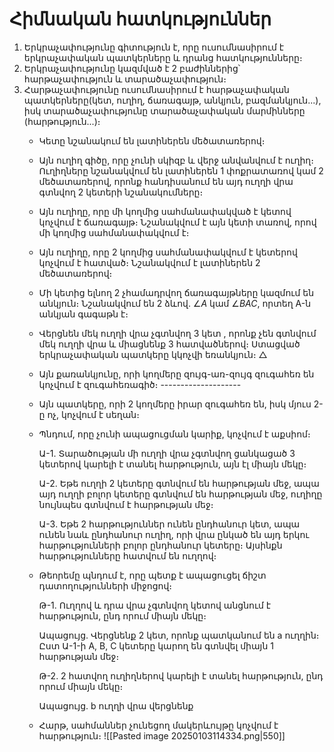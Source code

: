 
# Հիմնական հատկություններ

1) Երկրաչափությունը գիտություն է, որը ուսումնասիրում է երկրաչափական պատկերները և դրանց հատկությունները։ 
2) Երկրաչափությունը կազմված է 2 բաժիններից՝ հարթաչափություն և տարածաչափություն։
3) Հարթաչափությունը ուսումնասիրում է հարթաչափական պատկերները(կետ, ուղիղ, ճառագայթ, անկյուն, բազմանկյուն․․․), իսկ տարածաչափությունը տարածաչափական մարմինները (հարթություն․․․)։
   - Կետը նշանակում են լատիներեն մեծատառերով։
   - Այն ուղիղ գիծը, որը չունի սկիզբ և վերջ անվանվում է ուղիղ։ Ուղիղները նշանակվում են լատիներեն 1 փոքրատառով կամ 2 մեծատառերով, որոնք հանդիսանում են այդ ուղղի վրա գտնվող 2 կետերի նշանակումները։
   - Այն ուղիղը, որը մի կողմից սահմանափակված է կետով կոչվում է ճառագայթ։ Նշանակվում է այն կետի տառով, որով մի կողմից սահմանափակվում է։ 
   - Այն ուղիղը, որը 2 կողմից սահմանափակվում է կետերով  կոչվում է հատված։ Նշանակվում է լատիներեն 2 մեծատառերով։
   - Մի կետից ելնող 2 չհամադրվող ճառագայթները կազմում են անկյուն։ Նշանակվում են 2 ձևով․ $\angle A$ կամ $\angle BAC$, որտեղ A-ն անկյան գագաթն է։
   - Վերցնեն մեկ ուղղի վրա չգտնվող 3 կետ , որոնք չեն գտնվում մեկ ուղղի վրա և միացնենք 3 հատվածներով։ Ստացված երկրաչափական պատկերը կկոչվի եռանկյուն։ $\triangle$
   - Այն քառանկյունը, որի կողմերը զույգ-առ-զույգ զուգահեռ են կոչվում է զուգահեռագիծ։ --------------------
   - Այն պատկերը, որի 2 կողմերը իրար զուգահեռ են, իսկ մյուս 2-ը ոչ, կոչվում է սեղան։
   - Պնդում, որը չունի ապացուցման կարիք, կոչվում է աքսիոմ։
     
     Ա-1․ 
     Տարածության մի ուղղի վրա չգտնվող ցանկացած 3 կետերով կարելի է տանել հարթություն, այն էլ միայն մեկը։
     
     Ա-2․
     Եթե ուղղի 2 կետերը գտնվում են հարթության մեջ, ապա այդ ուղղի բոլոր կետերը գտնվում են հարթության մեջ, ուղիղը նույնպես գտնվում է հարթության մեջ։
     
     Ա-3․
     Եթե 2 հարթություններ ունեն ընդհանուր կետ, ապա ունեն նաև ընդհանուր ուղիղ, որի վրա ընկած են այդ երկու հարթությունների բոլոր ընդհանուր կետերը։ Այսինքն հարթությունները հատվում են ուղղով։
     
   - Թեորեմը պնդում է, որը պետք է ապացուցել ճիշտ դատողությունների միջոցով։ 
     
     Թ-1․
     Ուղղով և դրա վրա չգտնվող կետով անցնում է հարթություն, ընդ որում միայն մեկը։
     
     Ապացույց․ Վերցնենք 2 կետ, որոնք պատկանում են a ուղղին։ Ըստ Ա-1-ի A, B, C կետերը կարող են գտնվել միայն 1 հարթության մեջ։
     
     Թ-2․
     2 հատվող ուղիղներով կարելի է տանել հարթություն, ընդ որում միայն մեկը։ 
     
     Ապացույց․ b ուղղի վրա վերցնենք
   - Հարթ, սահմաններ չունեցող մակերևույթը կոչվում է հարթություն։
   ![[Pasted image 20250103114334.png|550]]